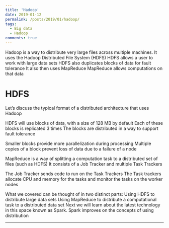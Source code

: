 ```yaml
---
title: 'Hadoop'
date: 2019-01-12
permalink: /posts/2019/01/hadoop/
tags:
  - Big data
  - Hadoop
comments: true
---
```


Hadoop is a way to distribute very large files across multiple machines.
It uses the Hadoop Distributed File System (HDFS)
HDFS allows a user to work with large data sets
HDFS also duplicates blocks of data for fault tolerance
It also then uses MapReduce
MapReduce allows computations on that data

# HDFS

Let’s discuss the typical format of a distributed architecture that uses Hadoop

HDFS will use blocks of data, with a size of 128 MB by default
Each of these blocks is replicated 3 times
The blocks are distributed in a way to support fault tolerance

Smaller blocks provide more parallelization during processing
Multiple copies of a block prevent loss of data due to a failure of a node

MapReduce is a way of splitting a computation task to a distributed set of files (such as HDFS)
It consists of a Job Tracker and multiple Task Trackers

The Job Tracker sends code to run on the Task Trackers
The Task trackers allocate CPU and memory for the tasks and monitor the tasks on the worker nodes

What we covered can be thought of in two distinct parts:
Using HDFS to distribute large data sets
Using MapReduce to distribute a computational task to a distributed data set
Next we will learn about the latest technology in this space known as Spark.
Spark improves on the concepts of using distribution


------
